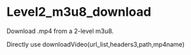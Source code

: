 # Level2_m3u8_download
Download .mp4 from a 2-level m3u8.

Directly use downloadVideo(url_list,headers3,path,mp4name)
